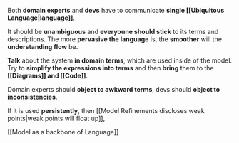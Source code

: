 Both **domain experts** and **devs** have to communicate **single [[Ubiquitous Language|language]]**.

It should be **unambiguous** and **everyoune should stick** to its terms and descriptions. The more **pervasive the language** is, the **smoother** will the **understanding flow** be.

**Talk** about the system **in domain terms**, which are used inside of the model. Try to **simplify the expressions into terms** and then **bring** them to the **[[Diagrams]] and [[Code]]**.

Domain experts should **object to awkward terms**, devs should **object to inconsistencies**.

If it is used **persistently**, then [[Model Refinements discloses weak points|weak points will float up]], 

[[Model as a backbone of Language]]